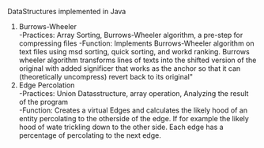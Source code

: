 DataStructures implemented in Java  
1. Burrows-Wheeler  
-Practices: Array Sorting, Burrows-Wheeler algorithm, a pre-step for compressing files
-Function: Implements Burrows-Wheeler algorithm on text files using msd sorting, quick sorting, and workd ranking.  Burrows wheeler algorithm transforms lines of texts into the shifted version of the original with added significer that works   as the anchor so that it can (theoretically uncompress) revert back to its original"  
2. Edge Percolation  
-Practices: Union Datasstructure, array operation, Analyzing the result of the program  
-Function: Creates a virtual Edges and calculates the likely hood of an entity percolating to the otherside of the edge.  If for example the likely hood of wate trickling down to the other side.  Each edge has a percentage of percolating to the next edge.  


